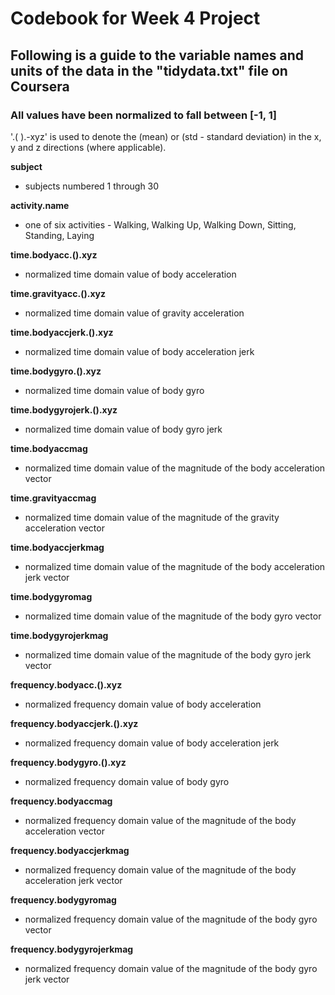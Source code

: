# Codebook for Week 4 Project

## Following is a guide to the variable names and units of the data in the "tidydata.txt" file on Coursera 

### All values have been normalized to fall between [-1, 1]

'.( ).-xyz' is used to denote the (mean) or (std - standard deviation) in the x, y and z directions (where applicable).

__subject__

  * subjects numbered 1 through 30
  
__activity.name__

  * one of six activities - Walking, Walking Up, Walking Down, Sitting, Standing, Laying

__time.bodyacc.().xyz__

  * normalized time domain value of body acceleration

__time.gravityacc.().xyz__

  * normalized time domain value of gravity acceleration

__time.bodyaccjerk.().xyz__

  * normalized time domain value of body acceleration jerk

__time.bodygyro.().xyz__

  * normalized time domain value of body gyro

__time.bodygyrojerk.().xyz__

  * normalized time domain value of body gyro jerk

__time.bodyaccmag__

  * normalized time domain value of the magnitude of the body acceleration vector
  
__time.gravityaccmag__

  * normalized time domain value of the magnitude of the gravity acceleration vector

__time.bodyaccjerkmag__

  * normalized time domain value of the magnitude of the body acceleration jerk vector

__time.bodygyromag__

  * normalized time domain value of the magnitude of the body gyro vector

__time.bodygyrojerkmag__

  * normalized time domain value of the magnitude of the body gyro jerk vector

__frequency.bodyacc.().xyz__

  * normalized frequency domain value of body acceleration

__frequency.bodyaccjerk.().xyz__

  * normalized frequency domain value of body acceleration jerk

__frequency.bodygyro.().xyz__

  * normalized frequency domain value of body gyro

__frequency.bodyaccmag__

  * normalized frequency domain value of the magnitude of the body acceleration vector

__frequency.bodyaccjerkmag__

  * normalized frequency domain value of the magnitude of the body acceleration jerk vector

__frequency.bodygyromag__

  * normalized frequency domain value of the magnitude of the body gyro vector

__frequency.bodygyrojerkmag__

  * normalized frequency domain value of the magnitude of the body gyro jerk vector
